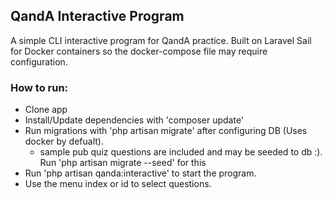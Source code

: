## QandA Interactive Program

A simple CLI interactive program for QandA practice. 
Built on Laravel Sail for Docker containers so the docker-compose file may require configuration.

### How to run:

- Clone app
- Install/Update dependencies with 'composer update'
- Run migrations with 'php artisan migrate' after configuring DB (Uses docker by defualt). 
    - sample pub quiz questions are included and may be seeded to db :). Run 'php artisan migrate --seed' for this
- Run 'php artisan qanda:interactive' to start the program.
- Use the menu index or id to select questions.


